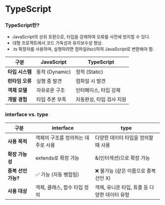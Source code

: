 # TypeScript

### TypeScript란?
- JavaScript의 상위 호환으로, 타입을 강제하여 오류를 사전에 방지할 수 있다.
- 대형 프로젝트에서 코드 가독성과 유지보수성 향상.
- .ts 확장자를 사용하며, 실행하려면 컴파일(tsc)하여 JavaScript로 변환해야 함.

| 구분         | JavaScript   | TypeScript     |
|------------|--------------|----------------|
| **타입 시스템** | 동적 (Dynamic) | 정적 (Static)    |
| **런타임 오류** | 	실행 중 발견     | 컴파일 시 발견       |
| **객체 모델**  | 자유로운 구조      | 인터페이스, 타입 강제   |
| **개발 경험**  | 타입 추론 부족     | 자동완성, 타입 검사 지원 |

### interface vs. type
| 구분            | interface            | type                        |
|---------------|----------------------|-----------------------------|
| **사용 목적**     | 객체의 구조를 정의하는 데 주로 사용 | 다양한 데이터 타입을 정의할 때 사용        |
| **확장 가능성**    | extends로 확장 가능       | &(인터섹션)으로 확장 가능             |
| **중복 선언 가능?** | ✅ 가능 (자동 병합됨)        | 	❌ 불가능 (같은 이름으로 중복 선언 X)    |
| **사용 대상**     | 객체, 클래스, 함수 타입 정의    | 객체, 유니온 타입, 튜플 등 다양한 데이터 유형 |

